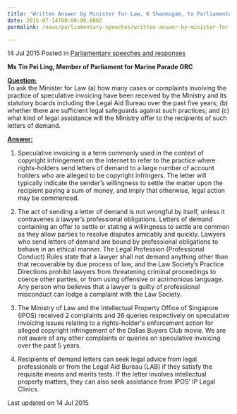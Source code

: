 ```yaml
---
title: 'Written Answer by Minister for Law, K Shanmugam, to Parliamentary Question on Speculative Invoicing'
date: 2015-07-14T00:00:00.000Z
permalink: /news/parliamentary-speeches/written-answer-by-minister-for-law--k-shanmugam--to-parliamentar3/

---
```




14 Jul 2015 Posted in [Parliamentary speeches and responses](/news/parliamentary-speeches) 


**Ms Tin Pei Ling, Member of Parliament for Marine Parade GRC**

**<u>Question:</u>**  
To ask the Minister for Law (a) how many cases or complaints involving the practice of speculative invoicing have been received by the Ministry and its statutory boards including the Legal Aid Bureau over the past five years; (b) whether there are sufficient legal safeguards against such practices; and (c) what kind of legal assistance will the Ministry offer to the recipients of such letters of demand.

**<u>Answer:</u>**  

1. Speculative invoicing is a term commonly used in the context of copyright infringement on the Internet to refer to the practice where rights-holders send letters of demand to a large number of account holders who are alleged to be copyright infringers. The letter will typically indicate the sender’s willingness to settle the matter upon the recipient paying a sum of money, and imply that otherwise, legal action may be commenced.

2. The act of sending a letter of demand is not wrongful by itself, unless it contravenes a lawyer’s professional obligations. Letters of demand containing an offer to settle or stating a willingness to settle are common as they allow parties to resolve disputes amicably and quickly. Lawyers who send letters of demand are bound by professional obligations to behave in an ethical manner. The Legal Profession (Professional Conduct) Rules state that a lawyer shall not demand anything other than that recoverable by due process of law, and the Law Society’s Practice Directions prohibit lawyers from threatening criminal proceedings to coerce other parties, or from using offensive or acrimonious language. Any person who believes that a lawyer is guilty of professional misconduct can lodge a complaint with the Law Society. 

3. The Ministry of Law and the Intellectual Property Office of Singapore (IPOS) received 2 complaints and 26 queries respectively on speculative invoicing issues relating to a rights-holder's enforcement action for alleged copyright infringement of the Dallas Buyers Club movie. We are not aware of any other complaints or queries on speculative invoicing over the past 5 years. 

4. Recipients of demand letters can seek legal advice from legal professionals or from the Legal Aid Bureau (LAB) if they satisfy the requisite means and merits tests. If the letter involves intellectual property matters, they can also seek assistance from IPOS’ IP Legal Clinics.


<p class="right-side-updated">Last updated on 14 Jul 2015</p> 
